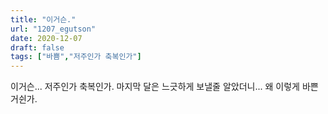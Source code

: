 ```yaml
---
title: "이거슨."
url: "1207_egutson"
date: 2020-12-07
draft: false
tags: ["바쁨","저주인가 축복인가"]
---
```

이거슨... 저주인가 축복인가. 마지막 달은 느긋하게 보낼줄 알았더니... 왜 이렇게 바쁜거쉰가.
